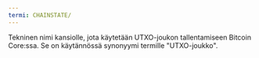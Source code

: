 ```yaml
---
termi: CHAINSTATE/
---
```


Tekninen nimi kansiolle, jota käytetään UTXO-joukon tallentamiseen Bitcoin Core:ssa. Se on käytännössä synonyymi termille "UTXO-joukko".